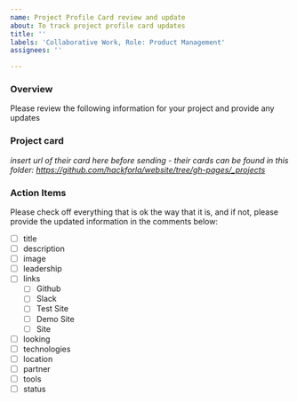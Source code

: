 ```yaml
---
name: Project Profile Card review and update
about: To track project profile card updates
title: ''
labels: 'Collaborative Work, Role: Product Management'
assignees: ''

---
```


### Overview
Please review the following information for your project and provide any updates 

### Project card
_insert url of their card here before sending - their cards can be found in this folder: https://github.com/hackforla/website/tree/gh-pages/_projects_

### Action Items
Please check off everything that is ok the way that it is, and if not, please provide the updated information in the comments below:
- [ ] title
- [ ] description
- [ ] image
- [ ] leadership
- [ ] links
  - [ ] Github
  - [ ] Slack
  - [ ] Test Site
  - [ ] Demo Site
  - [ ] Site
- [ ] looking
- [ ] technologies
- [ ] location
- [ ] partner
- [ ] tools
- [ ] status
